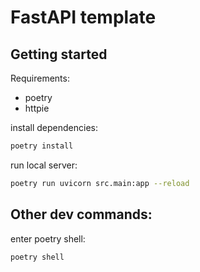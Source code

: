 # FastAPI template

## Getting started

Requirements:
- poetry
- httpie

install dependencies:

```sh
poetry install
```

run local server:

```sh
poetry run uvicorn src.main:app --reload
```

## Other dev commands:

enter poetry shell:

```sh
poetry shell
```